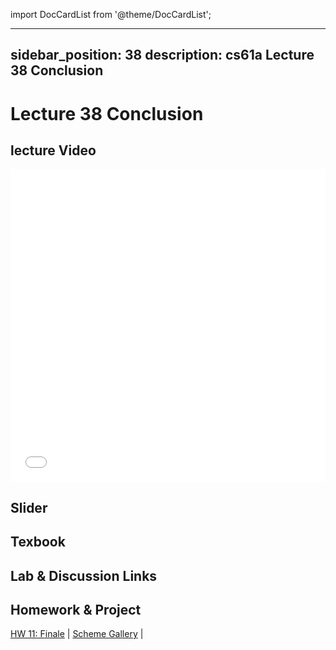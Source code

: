 import DocCardList from '@theme/DocCardList';

---
sidebar_position: 38
description: cs61a  Lecture 38 Conclusion
---
# Lecture 38 Conclusion
## lecture Video

<iframe src="//player.bilibili.com/player.html?aid=277746636&bvid=BV17c411f78k&cid=1311465503&p=1&high_quality=1&danmaku=0" scrolling="no" border="0" frameborder="no" framespacing="0" allowfullscreen="true" allowfullscreen="allowfullscreen" width="100%" height="500" scrolling="no" frameborder="0" sandbox="allow-top-navigation allow-same-origin allow-forms allow-scripts"> </iframe>

## Slider

## Texbook


## Lab & Discussion Links


## Homework & Project
[HW 11: Finale](./homework/hw11.md) | [Scheme Gallery](./homework/scheme_gallery.md) | 


<DocCardList />
